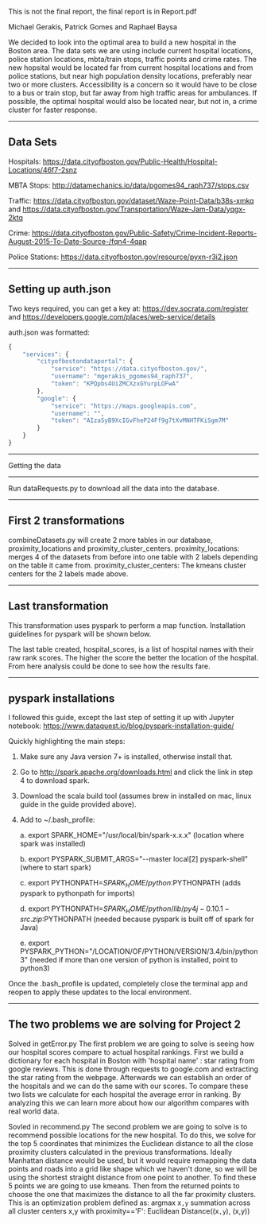 This is not the final report, the final report is in Report.pdf

Michael Gerakis, Patrick Gomes and Raphael Baysa

We decided to look into the optimal area to build a new hospital in the Boston area. The data sets we are using include current hospital locations, police station locations, mbta/train stops, traffic points and crime rates. The new hopsital would be located far from current hospital locations and from police stations, but near high population density locations, preferably near two or more clusters. Accessibility is a concern so it would have to be close to a bus or train stop, but far away from high traffic areas for ambulances. If possible, the optimal hospital would also be located near, but not in, a crime cluster for faster response. 

---
Data Sets
---

Hospitals: https://data.cityofboston.gov/Public-Health/Hospital-Locations/46f7-2snz

MBTA Stops: http://datamechanics.io/data/pgomes94_raph737/stops.csv

Traffic: https://data.cityofboston.gov/dataset/Waze-Point-Data/b38s-xmkq and https://data.cityofboston.gov/Transportation/Waze-Jam-Data/yqgx-2ktq

Crime: https://data.cityofboston.gov/Public-Safety/Crime-Incident-Reports-August-2015-To-Date-Source-/fqn4-4qap

Police Stations: https://data.cityofboston.gov/resource/pyxn-r3i2.json

---
Setting up auth.json
---

Two keys required, you can get a key at: https://dev.socrata.com/register and https://developers.google.com/places/web-service/details

auth.json was formatted:
```javascript
{
    "services": {
        "cityofbostondataportal": {
            "service": "https://data.cityofboston.gov/",
            "username": "mgerakis_pgomes94_raph737",
            "token": "KPQpbs4UiZMCXzxGYurpLOFwA"
        },
        "google": {
        	"service": "https://maps.googleapis.com",
        	"username": "",
        	"token": "AIzaSyB9XcIGvFheP24Ff9g7tXvMNHTFKiSgm7M"
        }
    }
}
```

---
Getting the data
___

Run dataRequests.py to download all the data into the database.

---
First 2 transformations
---

combineDatasets.py will create 2 more tables in our database, proximity_locations and proximity_cluster_centers.
	proximity_locations: merges 4 of the datasets from before into one table with 2 labels depending on the table it came from.
	proximity_cluster_centers: The kmeans cluster centers for the 2 labels made above. 

---
Last transformation
--- 

This transformation uses pyspark to perform a map function. Installation guidelines for pyspark will be shown below.

The last table created, hospital_scores, is a list of hospital names with their raw rank scores. The higher the score the better the location of the hospital. From here analysis could be done to see how the results fare.

---
pyspark installations
---

I followed this guide, except the last step of setting it up with Jupyter notebook: https://www.dataquest.io/blog/pyspark-installation-guide/

Quickly highlighting the main steps:

1. Make sure any Java version 7+ is installed, otherwise install that.

2.  Go to http://spark.apache.org/downloads.html and click the link in step 4 to download spark.

3. Download the scala build tool (assumes brew in installed on mac, linux guide in the guide provided above).

4. Add to ~/.bash_profile:
	
	a. export SPARK_HOME="/usr/local/bin/spark-x.x.x" (location where spark was installed)
	
	b. export PYSPARK_SUBMIT_ARGS="--master local[2] pyspark-shell" (where to start spark)
	
	c. export PYTHONPATH=$SPARK_HOME/python:$PYTHONPATH (adds pyspark to pythonpath for imports)
	
	d. export PYTHONPATH=$SPARK_HOME/python/lib/py4j-0.10.1-src.zip:$PYTHONPATH (needed because pyspark is built off of spark for Java)
	
	e. export PYSPARK_PYTHON="/LOCATION/OF/PYTHON/VERSION/3.4/bin/python3" (needed if more than one version of python is installed, point to python3)

Once the .bash_profile is updated, completely close the terminal app and reopen to apply these updates to the local environment.

---
The two problems we are solving for Project 2
---
Solved in getError.py
The first problem we are going to solve is seeing how our hospital scores compare to actual hospital rankings. First we build a dictionary for each hospital in Boston with 'hospital name' : star rating from google reviews. This is done through requests to google.com and extracting the star rating from the webpage. Afterwards we can establish an order of the hospitals and we can do the same with our scores. To compare these two lists we calculate for each hospital the average error in ranking. By analyzing this we can learn more about how our algorithm compares with real world data.

Sovled in recommend.py
The second problem we are going to solve is to recommend possible locations for the new hospital. To do this, we solve for the top 5 coordinates that minimizes the Euclidean distance to all the close proximity clusters calculated in the previous transformations. Ideally Manhattan distance would be used, but it would require remapping the data points and roads into a grid like shape which we haven't done, so we will be using the shortest straight distance from one point to another. To find these 5 points we are going to use kmeans.
Then from the returned points to choose the one that maximizes the distance to all the far proximity clusters. This is an optimization problem defined as:
argmax x`,y` summation across all cluster centers x,y with proximity=='F': Euclidean Distance((x`,y`), (x,y))


